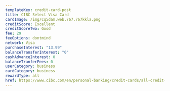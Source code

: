 ```yaml
---
templateKey: credit-card-post
title: CIBC Select Visa Card
cardImage: /img/cq5dam.web.767.767kkla.png
creditScore: Excellent
creditScoreTwo: Good
fee: 29
feeOptions: dontmind
network: Visa
purchaseInterest: "13.99"
balanceTransferInterest: "0"
cashAdvanceInterest: 0
balanceTranferFees: 0
userCategory: business
cardCategory: business
rewardType: all
href: https://www.cibc.com/en/personal-banking/credit-cards/all-credit-cards/select-visa-card.html
---
```


